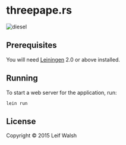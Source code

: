# threepape.rs

![diesel](https://raw.github.com/leifwalsh/xxx/master/resources/diesel.jpg)

## Prerequisites

You will need [Leiningen][1] 2.0 or above installed.

[1]: https://github.com/technomancy/leiningen

## Running

To start a web server for the application, run:

    lein run

## License

Copyright © 2015 Leif Walsh

